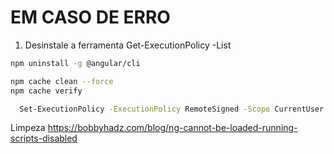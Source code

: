 # EM CASO DE ERRO

1. Desinstale a ferramenta
Get-ExecutionPolicy -List

```bash
npm uninstall -g @angular/cli
```

```bash
npm cache clean --force
npm cache verify
```

```bash
  Set-ExecutionPolicy -ExecutionPolicy RemoteSigned -Scope CurrentUser
```

Limpeza
https://bobbyhadz.com/blog/ng-cannot-be-loaded-running-scripts-disabled